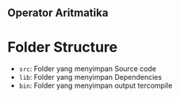 ## Operator Aritmatika

# Folder Structure

- `src`: Folder yang menyimpan Source code
- `lib`: Folder yang menyimpan Dependencies
- `bin`: Folder yang menyimpan output tercompile
